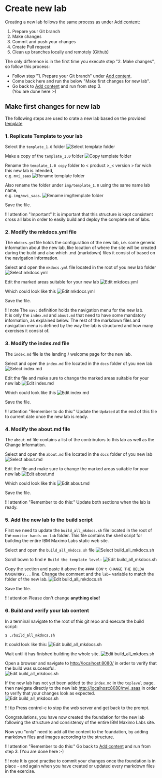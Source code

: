 # Create new lab

Creating a new lab follows the same process as under [Add content](../add_content):

1. Prepare your Git branch
2. Make changes
3. Commit and push your changes
4. Create Pull request
5. Clean up branches locally and remotely (Github)

The only difference is in the first time you execute step "2. Make changes", so follow this process:

* Follow step "1. Prepare your Git branch" under [Add content](../add_content/#1-prepare-your-git-branch).
* Come back here and run the below "Make first changes for new lab".
* Go back to [Add content](../add_content/#3-commit-and-push-your-changes) and run from step 3.<br>(You are done here :-)

## Make first changes for new lab

The following steps are used to crate a new lab based on the provided [template](/template_1.0)

### 1. Replicate Template to your lab

Select the `template_1.0` folder
![Select template folder](/img/contribute/copy_template_1.png)

Make a copy of the `template_1.0` folder
![Copy template folder](/img/contribute/copy_template_2.png)

Rename the `template_1.0 copy` folder to < product >_< version > for wich this new lab is intended,  
e.g. `mvi_saas`
![Rename template folder](/img/contribute/copy_template_3.png)

Also rename the folder under `img/template_1.0` using the same name lab name,  
e.g. `img/mvi_saas`. 
![Rename img/template folder](/img/contribute/copy_template_4.png)

Save the file.

!!! attention "Important"
    It is important that this structure is kept consistent cross all labs in order to easily build and deploy the complete set of labs.

### 2. Modify the mkdocs.yml file

The `mkdocs.yml`file holds the configuration of the new lab, i.e. some generic information about the new lab, like location of where the site will be created during the build and also which .md (markdown) files it consist of based on the navigation information.  

Select and open the `mkdocs.yml` file located in the root of you new lab folder
![Select mkdocs.yml](/img/contribute/edit_mkdocs.yml_1.png)

Edit the marked areas suitable for your new lab
![Edit mkdocs.yml](/img/contribute/edit_mkdocs.yml_2.png)

Which could look like this
![Edit mkdocs.yml](/img/contribute/edit_mkdocs.yml_3.png)

Save the file.

!!! note
    The `nav:` definition holds the navigation menu for the new lab.<br>
    It is only the `index.md` and `about.md` that need to have some mandatory information, as explained below. The rest of the markdown files and navigation menu is defined by the way the lab is structured and how many exercises it consist of.



### 3. Modify the index.md file

The `index.md` file is the landing / welcome page for the new lab.  

Select and open the `index.md` file located in the `docs` folder of you new lab
![Select index.md](/img/contribute/edit_index_1.png)

Edit the file and make sure to change the marked areas suitable for your new lab
![Edit index.md](/img/contribute/edit_index_2.png)

Which could look like this
![Edit index.md](/img/contribute/edit_index_3.png)

Save the file.

!!! attention "Remember to do this:"
    Update the `Updated` at the end of this file to current date once the new lab is ready.


### 4. Modify the about.md file

The `about.md` file contains a list of the contributors to this lab as well as the Change Information.  

Select and open the `about.md` file located in the `docs` folder of you new lab
![Select about.md](/img/contribute/edit_about_1.png)

Edit the file and make sure to change the marked areas suitable for your new lab
![Edit about.md](/img/contribute/edit_about_2.png)

Which could look like this
![Edit about.md](/img/contribute/edit_about_3.png)

Save the file.

!!! attention "Remember to do this:"
    Update both sections when the lab is ready.


### 5. Add the new lab to the build script

First we need to update the `build_all_mkdocs.sh` file located in the root of the `monitor-hands-on-lab` folder.
This file contains the shell script for building the entire IBM Maximo Labs static web site.  

Select and open the `build_all_mkdocs.sh` file
![Select build_all_mkdocs.sh](/img/contribute/edit_build_1.png)

Scroll bown to find `# Build the template level:`
![Edit build_all_mkdocs.sh](/img/contribute/edit_build_2.png)

Copy the section and paste it above the `#### DON't CHANGE THE BELOW MANDATORY...` line. Change the comment and the `lab=` variable to match the folder of the new lab.
![Edit build_all_mkdocs.sh](/img/contribute/edit_build_3.png)

Save the file.

!!! attention
    Please don't change **anything else!**


### 6. Build and verify your lab content

In a terminal navigate to the root of this git repo and execute the build script:

    $ ./build_all_mkdocs.sh

It could look like this:
![Edit build_all_mkdocs.sh](/img/contribute/edit_build_4.png)

Wait until it has finished building the whole site.
![Edit build_all_mkdocs.sh](/img/contribute/edit_build_5.png)

Open a browser and navigate to [http://localhost:8080/](http://localhost:8080/) in order to verify that the build was successful.  
![Edit build_all_mkdocs.sh](/img/contribute/edit_build_6.png)

If the new lab has not yet been added to the `index.md` in the `toplevel` page, then navigate directly to the new lab [http://localhost:8080/mvi_saas](http://localhost:8080/mvi_ssas) in order to verify that your changes look as expected.  
![Edit build_all_mkdocs.sh](/img/contribute/edit_build_7.png)

!!! tip
    Press control-c to stop the web server and get back to the prompt.

Congratulations, you have now created the foundation for the new lab following the structure and consistensy of the entire IBM Maximo Labs site.

Now you "only" need to add all the content to the foundation, by adding markdown files and images according to the structure.  

!!! attention "Remember to do this:"
    Go back to [Add content](../add_content/#3-commit-and-push-your-changes) and run from step 3. (You are done here :-)


!!! note
    It is good practise to commit your changes once the foundation is in place - and again when you have created or updated every markdown files in the exercise.
